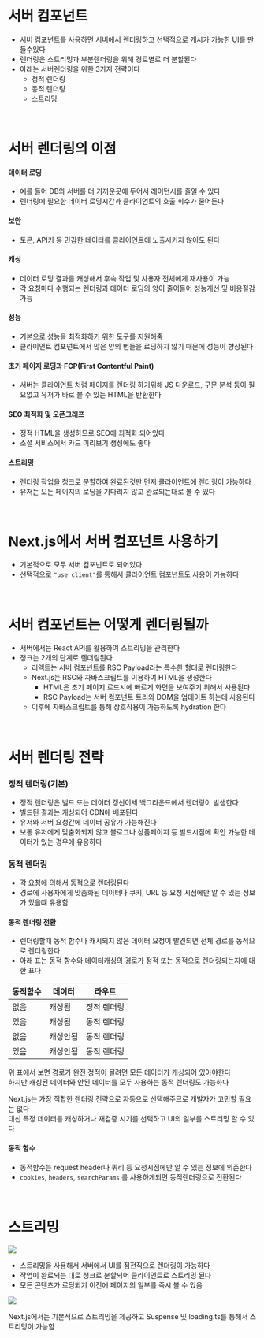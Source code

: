 # 서버 컴포넌트

- 서버 컴포넌트를 사용하면 서버에서 렌더링하고 선택적으로 캐시가 가능한 UI를 만들수있다
- 렌더링은 스트리밍과 부분렌더링을 위해 경로별로 더 분할된다
- 아래는 서버렌더링을 위한 3가지 전략이다
  - 정적 렌더링
  - 동적 렌더링
  - 스트리밍

<br/>

# 서버 렌더링의 이점

#### 데이터 로딩

- 예를 들어 DB와 서버를 더 가까운곳에 두어서 레이턴시를 줄일 수 있다
- 렌더링에 필요한 데이터 로딩시간과 클라이언트의 호출 회수가 줄어든다

#### 보안

- 토큰, API키 등 민감한 데이터를 클라이언트에 노출시키지 않아도 된다

#### 캐싱

- 데이터 로딩 결과를 캐싱해서 후속 작업 및 사용자 전체에게 재사용이 가능
- 각 요청마다 수행되는 렌더링과 데이터 로딩의 양이 줄어들어 성능개선 및 비용절감 가능

#### 성능

- 기본으로 성능을 최적화하기 위한 도구를 지원해줌
- 클라이언트 컴포넌트에서 많은 양의 번들을 로딩하지 않기 때문에 성능이 향상된다

#### 초기 페이지 로딩과 FCP(First Contentful Paint)

- 서버는 클라이언트 처럼 페이지를 렌더링 하기위해 JS 다운로드, 구문 분석 등이 필요없고 유저가 바로 볼 수 있는 HTML을 반환한다

#### SEO 최적화 및 오픈그래프

- 정적 HTML을 생성하므로 SEO에 최적화 되어있다
- 소셜 서비스에서 카드 미리보기 생성에도 좋다

#### 스트리밍

- 렌더링 작업을 청크로 분할하여 완료된것만 먼저 클라이언트에 렌더링이 가능하다
- 유저는 모든 페이지의 로딩을 기다리지 않고 완료되는대로 볼 수 있다

<br/>

# Next.js에서 서버 컴포넌트 사용하기

- 기본적으로 모두 서버 컴포넌트로 되어있다
- 선택적으로 `"use client"`를 통해서 클라이언트 컴포넌트도 사용이 가능하다

<br/>

# 서버 컴포넌트는 어떻게 렌더링될까

- 서버에서는 React API를 활용하여 스트리밍을 관리한다
- 청크는 2개의 단계로 렌더링된다
  - 리액트는 서버 컴포넌트를 RSC Payload라는 특수한 형태로 렌더링한다
  - Next.js는 RSC와 자바스크립트를 이용하여 HTML을 생성한다
    - HTML은 초기 페이지 로드시에 빠르게 화면을 보여주기 위해서 사용된다
    - RSC Payload는 서버 컴포넌트 트리와 DOM을 업데이트 하는데 사용된다
  - 이후에 자바스크립트를 통해 상호작용이 가능하도록 hydration 한다

<br/>

# 서버 렌더링 전략

### 정적 렌더링(기본)

- 정적 렌더링은 빌드 또는 데이터 갱신이세 백그라운드에서 렌더링이 발생한다
- 빌드된 결과는 캐싱되어 CDN에 배포된다
- 유저와 서버 요청간에 데이터 공유가 가능해진다
- 보통 유저에게 맞춤화되지 않고 블로그나 상품페이지 등 빌드시점에 확인 가능한 데이터가 있는 경우에 유용하다

### 동적 렌더링

- 각 요청에 의해서 동적으로 렌더링된다
- 경로에 사용자에게 맞춤화된 데이터나 쿠키, URL 등 요청 시점에만 알 수 있는 정보가 있을떄 유용함

#### 동적 렌더링 전환

- 렌더링할때 동적 함수나 캐시되지 않은 데이터 요청이 발견되면 전체 경로를 동적으로 렌더링한다
- 아래 표는 동적 함수와 데이터캐싱의 경로가 정적 또는 동적으로 렌더링되는지에 대한 표다

| 동적함수 | 데이터   | 라우트      |
| -------- | -------- | ----------- |
| 없음     | 캐싱됨   | 정적 렌더링 |
| 있음     | 캐싱됨   | 동적 렌더링 |
| 없음     | 캐싱안됨 | 동적 렌더링 |
| 있음     | 캐싱안됨 | 동적 렌더링 |

위 표에서 보면 경로가 완전 정적이 될려면 모든 데이터가 캐싱되어 있아야한다  
하지만 캐싱된 데이터와 안된 데이터를 모두 사용하는 동적 렌더링도 가능하다

Next.js는 가장 적합한 렌더링 전략으로 자동으로 선택해주므로 개발자가 고민할 필요는 없다  
대신 특정 데이터를 캐싱하거나 재검증 시기를 선택하고 UI의 일부를 스트리밍 할 수 있다

#### 동적 함수

- 동적함수는 request header나 쿼리 등 요청시점에만 알 수 있는 정보에 의존한다
- `cookies`, `headers`, `searchParams` 를 사용하게되면 동적렌더링으로 전환된다

<br/>

# 스트리밍

![](https://nextjs.org/_next/image?url=%2Fdocs%2Flight%2Fsequential-parallel-data-fetching.png&w=1920&q=75)

- 스트리밍을 사용해서 서버에서 UI를 점전직으로 렌더링이 가능하다
- 작업이 완료되는 대로 청크로 분할되어 클라이언트로 스트리밍 된다
- 모든 콘텐츠가 로딩되기 이전에 페이지의 일부를 즉시 볼 수 있음

![](https://nextjs.org/_next/image?url=%2Fdocs%2Flight%2Fserver-rendering-with-streaming.png&w=1920&q=75)

Next.js에서는 기본적으로 스트리밍을 제공하고 Suspense 및 loading.ts를 통해서 스트리밍이 가능함
